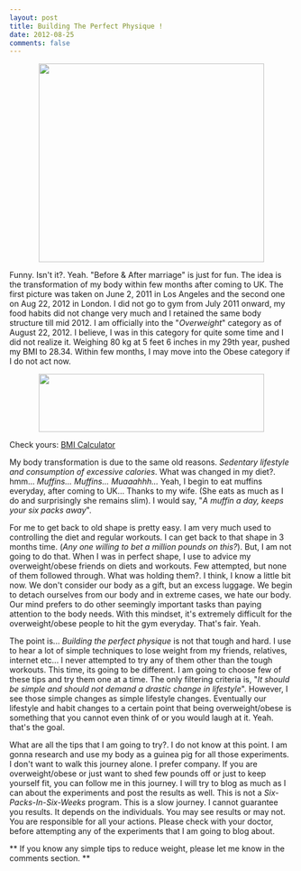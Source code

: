 ```yaml
---
layout: post
title: Building The Perfect Physique !
date: 2012-08-25
comments: false
---
```


<div class="separator" style="clear: both; text-align: center;">
<a href="http://2.bp.blogspot.com/-5s8qvdWo9zg/UDa3tyA0ZZI/AAAAAAAAU94/2v2OBOA42qg/s1600/622561_10151120563054644_727338918_o.jpg" imageanchor="1" style="margin-left: 1em; margin-right: 1em;"><img border="0" height="352" src="http://2.bp.blogspot.com/-5s8qvdWo9zg/UDa3tyA0ZZI/AAAAAAAAU94/2v2OBOA42qg/s400/622561_10151120563054644_727338918_o.jpg" width="400" /></a></div>  

Funny. Isn't it?. Yeah. "Before & After marriage" is just for fun. The idea is the transformation of my body within few months after coming to UK. The first picture was taken on June 2, 2011 in Los Angeles and the second one on Aug 22, 2012 in London. I did not go to gym from July 2011 onward, my food habits did not change very much and I retained the same body structure till mid 2012. I am officially into the "*Overweight*" category as of August 22, 2012. I believe, I was in this category for quite some time and I did not realize it. Weighing 80 kg  at 5 feet 6 inches in my 29th year, pushed my BMI to 28.34. Within few months, I may move into the Obese category if I do not act now.  

<div class="separator" style="clear: both; text-align: center;">
<a href="http://3.bp.blogspot.com/-9d8F-q8sqzg/UDcxNT0ShII/AAAAAAAAU-Q/YtGEhizWiwY/s1600/Body-Mass-Index.JPG" imageanchor="1" style="margin-left: 1em; margin-right: 1em;"><img border="0" height="103" src="http://3.bp.blogspot.com/-9d8F-q8sqzg/UDcxNT0ShII/AAAAAAAAU-Q/YtGEhizWiwY/s400/Body-Mass-Index.JPG" width="400" /></a></div>  

Check yours: [BMI Calculator](http://www.nhs.uk/Tools/Pages/Healthyweightcalculator.aspx)  

My body transformation is due to the same old reasons. *Sedentary lifestyle and consumption of excessive calories*. What was changed in my diet?. hmm... *Muffins... Muffins... Muaaahhh...* Yeah, I begin to eat muffins everyday, after coming to UK... Thanks to my wife. (She eats as much as I do and surprisingly she remains slim). I would say, "*A muffin a day, keeps your six packs away*".  

For me to get back to old shape is pretty easy. I am very much used to controlling the diet and regular workouts. I can get back to that shape in 3 months time. (*Any one willing to bet a million pounds on this?*). But, I am not going to do that. When I was in perfect shape, I use to advice my overweight/obese friends on diets and workouts. Few attempted, but none of them followed through. What was holding them?. I think, I know a little bit now. We don't consider our body as a gift, but an excess luggage. We begin to detach ourselves from our body and in extreme cases, we hate our body. Our mind prefers to do other seemingly important tasks than paying attention to the body needs. With this mindset, it's extremely difficult for the overweight/obese people to hit the gym everyday. That's fair. Yeah.  

The point is... *Building the perfect physique* is not that tough and hard. I use to hear a lot of simple techniques to lose weight from my friends, relatives, internet etc... I never attempted to try any of them other than the tough workouts. This time, its going to be different. I am going to choose few of these tips and try them one at a time. The only filtering criteria is, "*It should be simple and should not demand a drastic change in lifestyle*". However, I see those simple changes as simple lifestyle changes. Eventually our lifestyle and habit changes to a certain point that being overweight/obese is something that you cannot even think of or you would laugh at it. Yeah. that's the goal.  

What are all the tips that I am going to try?. I do not know at this point. I am gonna research and use my body as a guinea pig for all those experiments. I don't want to walk this journey alone. I prefer company. If you are overweight/obese or just want to shed few pounds off or just to keep yourself fit, you can follow me in this journey. I will try to blog as much as I can about the experiments and post the results as well. This is not a *Six-Packs-In-Six-Weeks* program. This is a slow journey. I cannot guarantee you results. It depends on the individuals. You may see results or may not. You are responsible for all your actions. Please check with your doctor, before attempting any of the experiments that I am going to blog about.  

** If you know any simple tips to reduce weight, please let me know in the comments section. **  

